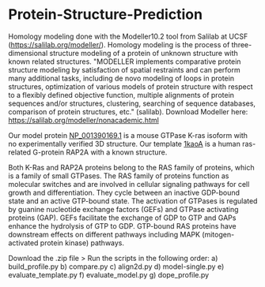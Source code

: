 # Protein-Structure-Prediction

Homology modeling done with the Modeller10.2 tool from Salilab at UCSF (https://salilab.org/modeller/). Homology modeling is the process of three-dimensional structure modeling of a protein of unknown structure with known related structures. "MODELLER implements comparative protein structure modeling by satisfaction of spatial restraints and can perform many additional tasks, including de novo modeling of loops in protein structures, optimization of various models of protein structure with respect to a flexibly defined objective function, multiple alignments of protein sequences and/or structures, clustering, searching of sequence databases, comparison of protein structures, etc." (salilab). Download Modeller here: https://salilab.org/modeller/nonacademic.html


Our model protein [NP_001390169.1](https://www.ncbi.nlm.nih.gov/protein/NP_001390169.1/) is a mouse GTPase K-ras isoform with no experimentally verified 3D structure. Our template [1kaoA](https://www.rcsb.org/structure/1kao) is a human ras-related G-protein RAP2A with a known structure.

Both K-Ras and RAP2A proteins belong to the RAS family of proteins, which is a family of small GTPases. The RAS family of proteins function as molecular switches and are involved in cellular signaling pathways for cell growth and differentiation. They cycle between an inactive GDP-bound state and an active GTP-bound state. The activation of GTPases is regulated by guanine nucleotide exchange factors (GEFs) and GTPase activating proteins (GAP). GEFs facilitate the exchange of GDP to GTP and GAPs enhance the hydrolysis of GTP to GDP. GTP-bound RAS proteins have downstream effects on different pathways including MAPK (mitogen-activated protein kinase) pathways.

Download the .zip file > Run the scripts in the following order: a) build_profile.py b) compare.py c) align2d.py d) model-single.py e) evaluate_template.py f) evaluate_model.py g) dope_profile.py

